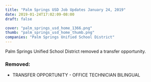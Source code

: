 ```yaml
---
title: "Palm Springs USD Job Updates January 24, 2019"
date: 2019-01-24T17:02:09-08:00
draft: false

cover: "palm_springs_usd_home_1366.png"
thumb: "palm_springs_usd_home_thumb.png"
companies: "Palm Springs Unified School District"
---
```


Palm Springs Unified School District removed a transfer opportunity.

### Removed:

- TRANSFER OPPORTUNITY - OFFICE TECHNICIAN BILINGUAL
